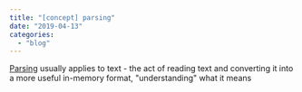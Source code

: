 ```yaml
---
title: "[concept] parsing"
date: "2019-04-13"
categories: 
  - "blog"
---
```


[Parsing](http://en.wikipedia.org/wiki/Parsing) usually applies to text - the act of reading text and converting it into a more useful in-memory format, "understanding" what it means
